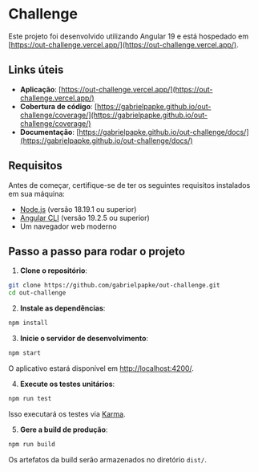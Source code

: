 # Challenge

Este projeto foi desenvolvido utilizando Angular 19 e está hospedado em [https://out-challenge.vercel.app/](https://out-challenge.vercel.app/).

## Links úteis

- **Aplicação**: [https://out-challenge.vercel.app/](https://out-challenge.vercel.app/)
- **Cobertura de código**: [https://gabrielpapke.github.io/out-challenge/coverage/](https://gabrielpapke.github.io/out-challenge/coverage/)
- **Documentação**: [https://gabrielpapke.github.io/out-challenge/docs/](https://gabrielpapke.github.io/out-challenge/docs/)

## Requisitos

Antes de começar, certifique-se de ter os seguintes requisitos instalados em sua máquina:

- [Node.js](https://nodejs.org/) (versão 18.19.1 ou superior)
- [Angular CLI](https://angular.io/cli) (versão 19.2.5 ou superior)
- Um navegador web moderno

## Passo a passo para rodar o projeto

1. **Clone o repositório**:

```bash
git clone https://github.com/gabrielpapke/out-challenge.git
cd out-challenge
```

2. **Instale as dependências**:

```bash
npm install
```

3. **Inicie o servidor de desenvolvimento**:

```bash
npm start
```

O aplicativo estará disponível em [http://localhost:4200/](http://localhost:4200/).

4. **Execute os testes unitários**:

```bash
npm run test
```

Isso executará os testes via [Karma](https://karma-runner.github.io).

5. **Gere a build de produção**:

```bash
npm run build
```

Os artefatos da build serão armazenados no diretório `dist/`.
